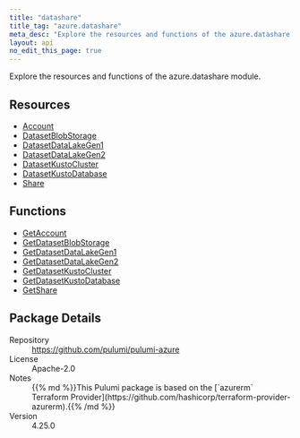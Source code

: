 ```yaml
---
title: "datashare"
title_tag: "azure.datashare"
meta_desc: "Explore the resources and functions of the azure.datashare module."
layout: api
no_edit_this_page: true
---
```


<!-- WARNING: this file was generated by Pulumi Docs Generator. -->
<!-- Do not edit by hand unless you're certain you know what you are doing! -->

Explore the resources and functions of the azure.datashare module.

<h2 id="resources">Resources</h2>
<ul class="api">
    <li><a href="account" title="Account"><span class="api-symbol api-symbol--resource"></span>Account</a></li>
    <li><a href="datasetblobstorage" title="DatasetBlobStorage"><span class="api-symbol api-symbol--resource"></span>DatasetBlobStorage</a></li>
    <li><a href="datasetdatalakegen1" title="DatasetDataLakeGen1"><span class="api-symbol api-symbol--resource"></span>DatasetDataLakeGen1</a></li>
    <li><a href="datasetdatalakegen2" title="DatasetDataLakeGen2"><span class="api-symbol api-symbol--resource"></span>DatasetDataLakeGen2</a></li>
    <li><a href="datasetkustocluster" title="DatasetKustoCluster"><span class="api-symbol api-symbol--resource"></span>DatasetKustoCluster</a></li>
    <li><a href="datasetkustodatabase" title="DatasetKustoDatabase"><span class="api-symbol api-symbol--resource"></span>DatasetKustoDatabase</a></li>
    <li><a href="share" title="Share"><span class="api-symbol api-symbol--resource"></span>Share</a></li>
</ul>

<h2 id="functions">Functions</h2>
<ul class="api">
    <li><a href="getaccount" title="GetAccount"><span class="api-symbol api-symbol--function"></span>GetAccount</a></li>
    <li><a href="getdatasetblobstorage" title="GetDatasetBlobStorage"><span class="api-symbol api-symbol--function"></span>GetDatasetBlobStorage</a></li>
    <li><a href="getdatasetdatalakegen1" title="GetDatasetDataLakeGen1"><span class="api-symbol api-symbol--function"></span>GetDatasetDataLakeGen1</a></li>
    <li><a href="getdatasetdatalakegen2" title="GetDatasetDataLakeGen2"><span class="api-symbol api-symbol--function"></span>GetDatasetDataLakeGen2</a></li>
    <li><a href="getdatasetkustocluster" title="GetDatasetKustoCluster"><span class="api-symbol api-symbol--function"></span>GetDatasetKustoCluster</a></li>
    <li><a href="getdatasetkustodatabase" title="GetDatasetKustoDatabase"><span class="api-symbol api-symbol--function"></span>GetDatasetKustoDatabase</a></li>
    <li><a href="getshare" title="GetShare"><span class="api-symbol api-symbol--function"></span>GetShare</a></li>
</ul>

<h2 id="package-details">Package Details</h2>
<dl class="package-details">
	<dt>Repository</dt>
	<dd><a href="https://github.com/pulumi/pulumi-azure">https://github.com/pulumi/pulumi-azure</a></dd>
	<dt>License</dt>
	<dd>Apache-2.0</dd>
	<dt>Notes</dt>
	<dd>{{% md %}}This Pulumi package is based on the [`azurerm` Terraform Provider](https://github.com/hashicorp/terraform-provider-azurerm).{{% /md %}}</dd>
	<dt>Version</dt>
	<dd>4.25.0</dd>
</dl>

